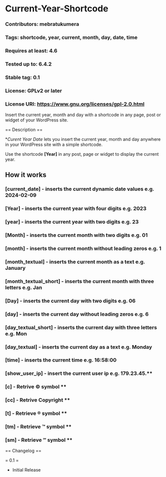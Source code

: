 # Current-Year-Shortcode
### Contributors: mebratukumera
### Tags: shortcode, year, current, month, day, date, time
### Requires at least: 4.6
### Tested up to: 6.4.2
### Stable tag: 0.1
### License: GPLv2 or later
### License URI: https://www.gnu.org/licenses/gpl-2.0.html

Insert the current year, month and day with a shortcode in any page, post or widget of your WordPress site.

== Description ==

**Curent Year Date* lets you insert the current year, month and day anywhere in your WordPress site with a simple shortcode.

Use the shortcode **[Year]** in any post, page or widget to display the current year.

## How it works

### **[current_date]** - inserts the current dynamic date values e.g. **2024-02-09**
### **[Year]** - inserts the current year with four digits e.g. **2023**
### **[year]** - inserts the current year with two digits e.g. **23**
### **[Month]** - inserts the current month with two digits e.g. **01**
### **[month]** - inserts the current month without leading zeros e.g. **1**
### **[month_textual]** - inserts the current month as a text e.g. **January**
### **[month_textual_short]** - inserts the current month with three letters e.g. **Jan**
### **[Day]** - inserts the current day with two digits e.g. **06**
### **[day]** - inserts the current day without leading zeros e.g. **6**
### **[day_textual_short]** - inserts the current day with three letters e.g. **Mon**
### **[day_textual]** - inserts the current day as a text e.g. **Monday**
### **[time]** - inserts the current time e.g. **16:58:00**
### **[show_user_ip]** - insert the current user ip e.g. 179.23.45.**
### **[c]** - Retrive © symbol **
### **[cc]** - Retrive Copyright **
### **[t]** - Retrieve ® symbol **
### **[tm]** - Retrieve ™ symbol **
### **[sm]** - Retrieve ℠ symbol **

== Changelog ==

= 0.1 =

* Initial Release